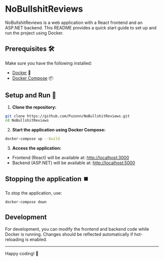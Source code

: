 # NoBullshitReviews

NoBullshitReviews is a web application with a React frontend and an ASP.NET backend. This README provides a quick start guide to set up and run the project using Docker.

## Prerequisites 🛠️

Make sure you have the following installed:

- [Docker](https://www.docker.com/) 🐳
- [Docker Compose](https://docs.docker.com/compose/) 📦

## Setup and Run 🚀

1. **Clone the repository:**

```bash
git clone https://github.com/Puzonn/NoBullshitReviews.git
cd NoBullshitReviews
```

2. **Start the application using Docker Compose:**

```bash
docker-compose up --build
```

3. **Access the application:**

- Frontend (React) will be available at: [http://localhost:3000](http://localhost:3000)
- Backend (ASP.NET) will be available at: [http://localhost:5000](http://localhost:5000)

## Stopping the application ⏹️

To stop the application, use:

```bash
docker-compose down
```

## Development

For development, you can modify the frontend and backend code while Docker is running. Changes should be reflected automatically if hot-reloading is enabled.

---

Happy coding! 🚀
